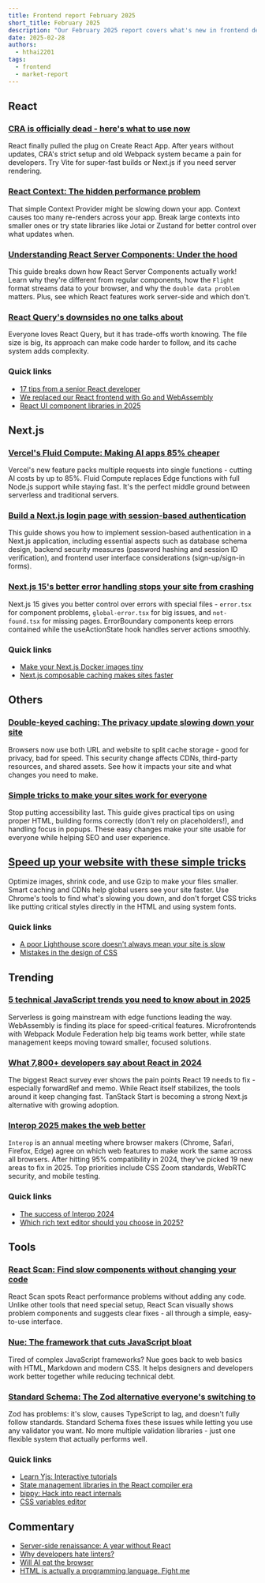 ```yaml
---
title: Frontend report February 2025
short_title: February 2025
description: "Our February 2025 report covers what's new in frontend development - from React's move away from Create React App to Next.js improvements, browser compatibility updates, and cool new tools like React Scan. Get practical tips for better auth, faster websites, and making your sites work for everyone."
date: 2025-02-28
authors:
  - hthai2201
tags:
  - frontend
  - market-report
---
```


## React

### [CRA is officially dead - here's what to use now](https://syntackle.com/blog/create-react-app-deprecated)

React finally pulled the plug on Create React App. After years without updates, CRA's strict setup and old Webpack system became a pain for developers. Try Vite for super-fast builds or Next.js if you need server rendering.

### [React Context: The hidden performance problem](https://tigerabrodi.blog/was-react-context-a-mistake)

That simple Context Provider might be slowing down your app. Context causes too many re-renders across your app. Break large contexts into smaller ones or try state libraries like Jotai or Zustand for better control over what updates when.

### [Understanding React Server Components: Under the hood](https://tonyalicea.dev/blog/understanding-react-server-components/)

This guide breaks down how React Server Components actually work! Learn why they're different from regular components, how the `Flight` format streams data to your browser, and why the `double data problem` matters. Plus, see which React features work server-side and which don't.

### [React Query's downsides no one talks about](https://tkdodo.eu/blog/react-query-the-bad-parts)

Everyone loves React Query, but it has trade-offs worth knowing. The file size is big, its approach can make code harder to follow, and its cache system adds complexity.

### Quick links

- [17 tips from a senior React developer](https://www.frontendjoy.com/p/17-tips-from-a-senior-react-developer)
- [We replaced our React frontend with Go and WebAssembly](https://dagger.io/blog/replaced-react-with-go)
- [React UI component libraries in 2025](https://www.builder.io/blog/react-component-library)

## Next.js

### [Vercel's Fluid Compute: Making AI apps 85% cheaper](https://www.youtube.com/watch?v=itSu3T1zJew)

Vercel's new feature packs multiple requests into single functions - cutting AI costs by up to 85%. Fluid Compute replaces Edge functions with full Node.js support while staying fast. It's the perfect middle ground between serverless and traditional servers.

### [Build a Next.js login page with session-based authentication](https://clerk.com/blog/building-a-nextjs-login-page-template)

This guide shows you how to implement session-based authentication in a Next.js application, including essential aspects such as database schema design, backend security measures (password hashing and session ID verification), and frontend user interface considerations (sign-up/sign-in forms).

### [Next.js 15's better error handling stops your site from crashing](https://devanddeliver.com/blog/frontend/next-js-15-error-handling-best-practices-for-code-and-routes)

Next.js 15 gives you better control over errors with special files - `error.tsx` for component problems, `global-error.tsx` for big issues, and `not-found.tsx` for missing pages. ErrorBoundary components keep errors contained while the useActionState hook handles server actions smoothly.

### Quick links

- [Make your Next.js Docker images tiny](https://xeiaso.net/notes/2024/small-nextjs-images/)
- [Next.js composable caching makes sites faster](https://nextjs.org/blog/composable-caching)

## Others

### [Double-keyed caching: The privacy update slowing down your site](https://addyosmani.com/blog/double-keyed-caching)

Browsers now use both URL and website to split cache storage - good for privacy, bad for speed. This security change affects CDNs, third-party resources, and shared assets. See how it impacts your site and what changes you need to make.

### [Simple tricks to make your sites work for everyone](https://martijnhols.nl/blog/accessibility-essentials-every-front-end-developer-should-know)

Stop putting accessibility last. This guide gives practical tips on using proper HTML, building forms correctly (don't rely on placeholders!), and handling focus in popups. These easy changes make your site usable for everyone while helping SEO and user experience.

## [Speed up your website with these simple tricks](https://syntax.fm/show/874/fast-apps-easy-perf-wins)

Optimize images, shrink code, and use Gzip to make your files smaller. Smart caching and CDNs help global users see your site faster. Use Chrome's tools to find what's slowing you down, and don't forget CSS tricks like putting critical styles directly in the HTML and using system fonts.

### Quick links

- [A poor Lighthouse score doesn't always mean your site is slow](https://www.debugbear.com/blog/poor-performance-score-good-performance)
- [Mistakes in the design of CSS](https://wiki.csswg.org/ideas/mistakes)

## Trending

### [5 technical JavaScript trends you need to know about in 2025](https://risingstars.js.org/2024/en)

Serverless is going mainstream with edge functions leading the way. WebAssembly is finding its place for speed-critical features. Microfrontends with Webpack Module Federation help big teams work better, while state management keeps moving toward smaller, focused solutions.

### [What 7,800+ developers say about React in 2024](https://2024.stateofreact.com)

The biggest React survey ever shows the pain points React 19 needs to fix - especially forwardRef and memo. While React itself stabilizes, the tools around it keep changing fast. TanStack Start is becoming a strong Next.js alternative with growing adoption.

### [Interop 2025 makes the web better](https://web.dev/blog/interop-2025)

`Interop` is an annual meeting where browser makers (Chrome, Safari, Firefox, Edge) agree on which web features to make work the same across all browsers. After hitting 95% compatibility in 2024, they've picked 19 new areas to fix in 2025. Top priorities include CSS Zoom standards, WebRTC security, and mobile testing.

### Quick links

- [The success of Interop 2024](https://webkit.org/blog/16413/the-success-of-interop-2024/)
- [Which rich text editor should you choose in 2025?](https://liveblocks.io/blog/which-rich-text-editor-framework-should-you-choose-in-2025)

## Tools

### [React Scan: Find slow components without changing your code](https://react-scan.com/)

React Scan spots React performance problems without adding any code. Unlike other tools that need special setup, React Scan visually shows problem components and suggests clear fixes - all through a simple, easy-to-use interface.

### [Nue: The framework that cuts JavaScript bloat](https://nuejs.org/blog/standards-first-web-framework)

Tired of complex JavaScript frameworks? Nue goes back to web basics with HTML, Markdown and modern CSS. It helps designers and developers work better together while reducing technical debt.

### [Standard Schema: The Zod alternative everyone's switching to](https://www.youtube.com/watch?v=V1vMaNVwTaI)

Zod has problems: it's slow, causes TypeScript to lag, and doesn't fully follow standards. Standard Schema fixes these issues while letting you use any validator you want. No more multiple validation libraries - just one flexible system that actually performs well.

### Quick links

- [Learn Yjs: Interactive tutorials](https://learn.yjs.dev/)
- [State management libraries in the React compiler era](https://blog.axlight.com/posts/thoughts-on-state-management-libraries-in-the-react-compiler-era/)
- [bippy: Hack into react internals](https://www.bippy.dev/)
- [CSS variables editor](https://www.cssvariables.com/)

## Commentary

- [Server-side renaissance: A year without React](https://kellysutton.com/2025/01/18/moving-on-from-react-a-year-later.html)
- [Why developers hate linters?](https://www.coderabbit.ai/blog/why-developers-hate-linters)
- [Will AI eat the browser](https://crazystupidtech.com/archive/will-ai-eat-the-browser/)
- [HTML is actually a programming language. Fight me](https://www.wired.com/story/html-is-actually-a-programming-language-fight-me/)
